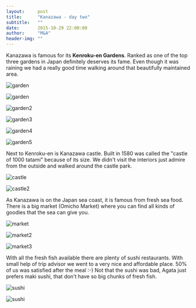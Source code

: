```yaml
---
layout:     post
title:      "Kanazawa - day two"
subtitle:   ""
date:       2015-10-29 22:00:00
author:     "M&A"
header-img: ""
---
```


Kanazawa is famous for its **Kenroku-en Gardens**. Ranked as one of the top three gardens in Japan definitely deserves its fame. Even though it was raining we had a really good time walking around that beautifully maintained area.

![garden](https://lh3.googleusercontent.com/-xMruSg9KStw/VjMyPgmPgAI/AAAAAAAAXYs/0pBHvO6Y_IM/s800-Ic42/20151030_102806.jpg)

![garden](https://lh3.googleusercontent.com/-LiQL-YwnWMc/VjNCP-KyqsI/AAAAAAAAXcU/I-DGn4cbkOE/s800-Ic42/20151030_110218.jpg)

![garden2](https://lh3.googleusercontent.com/-HoupcQivIaU/VjMyPtqyEKI/AAAAAAAAXYs/L0Rw6w22SL4/s800-Ic42/20151030_095759.jpg)

![garden3](https://lh3.googleusercontent.com/-XIWNbYkXKeI/VjND23CAFjI/AAAAAAAAXc4/rSTT_sG5p6s/s800-Ic42/DSC09828.JPG)

![garden4](https://lh3.googleusercontent.com/-mDSNwvTcPhA/VjND5tp19eI/AAAAAAAAXdA/pJzCNPzLVGg/s800-Ic42/DSC09836.JPG)

![garden5](https://lh3.googleusercontent.com/-wetvbQAWUvI/VjND8e0RPoI/AAAAAAAAXdI/77h1e2VqFbQ/s800-Ic42/DSC09841.JPG)

Next to Kenroku-en is Kanazawa castle. Built in 1580 was called the "castle of 1000 tatami" because of its size. We didn't visit the interiors just admire from the outside and walked around the castle park.

![castle](https://lh3.googleusercontent.com/-K_aWsef78fs/VjMyPuLB7MI/AAAAAAAAXYs/tPPQouBBTNg/s800-Ic42/20151030_094051.jpg)

![castle2](https://lh3.googleusercontent.com/-NJVN0rUZoL4/VjNDz0bd05I/AAAAAAAAXcw/LgfyL8ymqNw/s800-Ic42/DSC09823.JPG)

As Kanazawa is on the Japan sea coast, it is famous from fresh sea food. There is a big market (Omicho Market) where you can find all kinds of goodies that the sea can give you.

![market](https://lh3.googleusercontent.com/-zaXkiNaYVbM/VjNCPwzA8ZI/AAAAAAAAXcU/GGrPw9RFlSI/s800-Ic42/20151030_115438%25257E2.jpg)

![market2](https://lh3.googleusercontent.com/-icS-Qo65Cnw/VjNEGFEjBFI/AAAAAAAAXdc/FUqTimJApCA/s800-Ic42/DSC09854.JPG)

![market3](https://lh3.googleusercontent.com/-4t4pnLZPi_w/VjNGEme-30I/AAAAAAAAXdw/JTWSRBsInx4/s800-Ic42/20151030_115849%25257E2.jpg)

With all the fresh fish available there are plenty of sushi restaurants. With small help of trip advisor we went to a very nice and affordable place. 50% of us was satisfied after the meal :-) Not that the sushi was bad, Agata just prefers maki sushi, that don't have so big chunks of fresh fish. 

![sushi](https://lh3.googleusercontent.com/-tqaaS2edxqo/VjMyPrUbVhI/AAAAAAAAXYs/dhNe_sS1Jjw/s800-Ic42/20151030_131139.jpg)

![sushi](https://lh3.googleusercontent.com/-cB-XiVb9d9A/VjMyPmUiSCI/AAAAAAAAXcc/6lRri6GDk7Y/s800-Ic42/20151030_125945.jpg)
